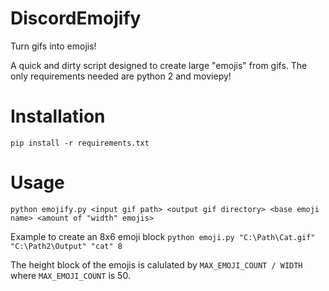 # DiscordEmojify
Turn gifs into emojis!

A quick and dirty script designed to create large "emojis" from gifs. The only requirements needed are python 2 and moviepy!

# Installation
`pip install -r requirements.txt`

# Usage
`python emojify.py <input gif path> <output gif directory> <base emoji name> <amount of "width" emojis>`

Example to create an 8x6 emoji block
`python emoji.py "C:\Path\Cat.gif" "C:\Path2\Output" "cat" 8`

The height block of the emojis is calulated by `MAX_EMOJI_COUNT / WIDTH` where `MAX_EMOJI_COUNT` is 50.
